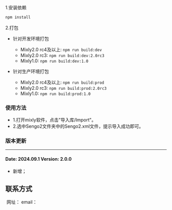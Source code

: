 
1.安装依赖

```bash
npm install
```

2.打包

- 针对开发环境打包

    * Mixly2.0 rc4及以上: `npm run build:dev`
    * Mixly2.0 rc3: `npm run build:dev:2.0rc3`
    * Mixly1.0: `npm run build:dev:1.0`

- 针对生产环境打包

    * Mixly2.0 rc4及以上: `npm run build:prod`
    * Mixly2.0 rc3: `npm run build:prod:2.0rc3`
    * Mixly1.0: `npm run build:prod:1.0`

### 使用方法

* 1.打开mixly软件，点击"导入库/Import"。
* 2.选中Sengo2文件夹中的Sengo2.xml文件，提示导入成功即可。

### 版本更新

----
#### Date: 2024.09.1	Version: 2.0.0
* 新增；

##  联系方式
![]()
网址：
email：